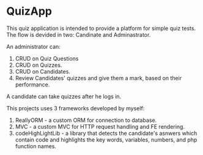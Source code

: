 # QuizApp
This quiz application is intended to provide a platform for simple quiz tests.
The flow is devided in two: Candinate and Adminastrator.

An administrator can:
1. CRUD on Quiz Questions
2. CRUD on Quizzes.
3. CRUD on Candidates.
4. Review Candidates' quizzes and give them a mark, based on their performance.

A candidate can take quizzes after he logs in.

This projects uses 3 frameworks developed by myself:
1. ReallyORM - a custom ORM for connection to database.
2. MVC - a custom MVC for HTTP request handling and FE rendering.
3. codeHighLightLib - a library that detects the candidate's asnwers which contain
code and highlights the key words, variables, numbers, and php function names.
